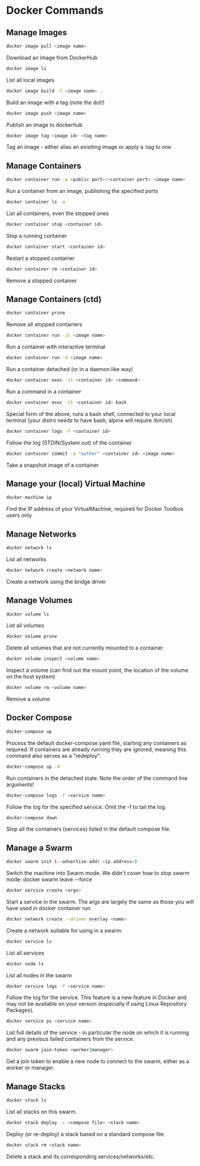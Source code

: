# Docker Commands

## Manage Images

```bash
docker image pull <image name>
```

Download an image from DockerHub

```bash
docker image ls
```

List all local images

```bash
docker image build -t <image name> .
```

Build an image with a tag (note the dot!)

```bash
docker image push <image name>
```

Publish an image to dockerhub

```bash
docker image tag <image id> <tag name>
```

Tag an image - either alias an exisiting image or apply a :tag to one

## Manage Containers

```bash
docker container run -p <public port>:<container port> <image name>
```

Run a container from an image, publishing the specified ports

```bash
docker container ls -a
```

List all containers, even the stopped ones

```bash
docker container stop <container id>
```

Stop a running container

```bash
docker container start <container id>
```

Restart a stopped container

```bash
docker container rm <container id>
```

Remove a stopped container
 
## Manage Containers (ctd) 

```bash
docker container prune
```

Remove all stopped containers

```bash
docker container run -it <image name>
```

Run a container with interactive terminal

```bash
docker container run -d <image name>
```

Run a container detached (or in a daemon like way)

```bash
docker container exec -it <container id> <command>
```

Run a command in a container

```bash
docker container exec -it <container id> bash
```

Special form of the above, runs a bash shell, connected to your local terminal (your distro needs to have bash, alpine will require /bin/sh)

```bash
docker container logs -f <container id>
```

Follow the log (STDIN/System.out) of the container

```bash
docker container commit -a "author" <container id> <image name>
```

Take a snapshot image of a container

## Manage your (local) Virtual Machine

```bash
docker-machine ip
```

Find the IP address of your VirtualMachine, required for Docker Toolbox users only

## Manage Networks 

```bash
docker network ls
```

List all networks

```bash
docker network create <network name>
```

Create a network using the bridge driver

## Manage Volumes 

```bash
docker volume ls
```

List all volumes

```bash
docker volume prune
```

Delete all volumes that are not currently mounted to a container

```bash
docker volume inspect <volume name>
```

Inspect a volume (can find out the mount point, the location of the volume on the host system)

```bash
docker volume rm <volume name>
```

Remove a volume

## Docker Compose

```bash
docker-compose up
```

Process the default docker-compose.yaml file, starting any containers as required. If containers are already running they are ignored, meaning this command also serves as a "redeploy".

```bash
docker-compose up -d
```

Run containers in the detached state. Note the order of the command line arguments!

```bash
docker-compose logs -f <service name>
```

Follow the log for the specified service. Omit the -f to tail the log.

```bash
docker-compose down
```

Stop all the containers (services) listed in the default compose file.

## Manage a Swarm

```bash
docker swarm init (--advertise-addr <ip address>)
```

Switch the machine into Swarm mode. We didn't cover how to stop swarm mode: docker swarm leave --force

```bash
docker service create <args>
```

Start a service in the swarm. The args are largely the same as those you will have used in docker container run.

```bash
docker network create --driver overlay <name>
```

Create a network suitable for using in a swarm.

```bash
docker service ls
```

List all services

```bash
docker node ls
```

List all nodes in the swarm

```bash
docker service logs -f <service name>
```

Follow the log for the service. This feature is a new feature in Docker and may not be available on your version (especially if using Linux Repository Packages).

```bash
docker service ps <service name>
```

List full details of the service - in particular the node on which it is running and any previous failed containers from the service.

```bash
docker swarm join-token <worker|manager>
```

Get a join token to enable a new node to connect to the swarm, either as a worker or manager.

## Manage Stacks 

```bash
docker stack ls
```

List all stacks on this swarm.

```bash
docker stack deploy -c <compose file> <stack name>
```

Deploy (or re-deploy) a stack based on a standard compose file.

```bash
docker stack rm <stack name>
```

Delete a stack and its corresponding services/networks/etc.